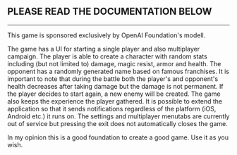 ## PLEASE READ THE DOCUMENTATION BELOW

-----------------------------------------------------------------------------------------------------------------------------------------------

This game is sponsored exclusively by OpenAI Foundation's modell.

The game has a UI for starting a single player and also multiplayer campaign. The player is able to create a character with random stats including (but not limited to) damage, magic resist, armor and health. The opponent has a randomly generated name based on famous franchises.
It is important to note that during the battle both the player's and opponent's health decreases after taking damage but the damage is not permanent. If the player decides to start again, a new enemy will be created. The game also keeps the experience the player gathered. It is possible to extend the application so that it sends notifications regardless of the platform (iOS, Android etc.) it runs on. The settings and multiplayer menutabs are currently out of service but pressing the exit does not automatically closes the game.

In my opinion this is a good foundation to create a good game. Use it as you wish.

